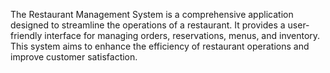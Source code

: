 The Restaurant Management System is a comprehensive application designed to streamline the operations of a restaurant. It provides a user-friendly interface for managing orders, reservations, menus, and inventory. This system aims to enhance the efficiency of restaurant operations and improve customer satisfaction.
